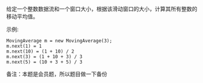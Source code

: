 给定一个整数数据流和一个窗口大小，根据该滑动窗口的大小，计算其所有整数的移动平均值。

示例:

```
MovingAverage m = new MovingAverage(3);
m.next(1) = 1
m.next(10) = (1 + 10) / 2
m.next(3) = (1 + 10 + 3) / 3
m.next(5) = (10 + 3 + 5) / 3
```

备注：本题是会员题，所以题目做一下备份

